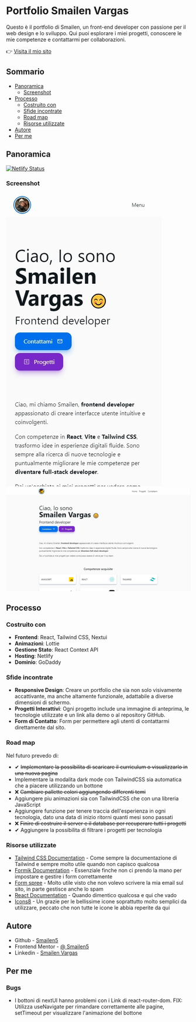 # Portfolio Smailen Vargas

Questo è il portfolio di Smailen, un front-end developer con passione per il web design e lo sviluppo. Qui puoi esplorare i miei progetti, conoscere le mie competenze e contattarmi per collaborazioni.

👉 [Visita il mio sito](https://smailenvargas.com)

## Sommario

- [Panoramica](#panoramica)
  - [Screenshot](#screenshot)
- [Processo](#processo)
  - [Costruito con](#costruito-con)
  - [Sfide incontrate](#sfide-incontrate)
  - [Road map](#road-map)
  - [Risorse utilizzate](#risorse-utilizzate)
- [Autore](#autore)
- [Per me](#per-me)

## Panoramica

[![Netlify Status](https://api.netlify.com/api/v1/badges/33b32928-0abb-4427-ac58-3f980cfc51ed/deploy-status)](https://app.netlify.com/sites/smailenvargas/deploys)

### Screenshot

![Smartphone](/src//assets/screenshot/sito-smartphone.jpeg)
![Desktop](/src/assets/screenshot/sito-desktop.jpeg)

## Processo

### Costruito con

- **Frontend**: React, Tailwind CSS, Nextui
- **Animazioni**: Lottie
- **Gestione Stato**: React Context API
- **Hosting**: Netlify
- **Dominio**: GoDaddy

### Sfide incontrate

- **Responsive Design**: Creare un portfolio che sia non solo visivamente accattivante, ma anche altamente funzionale, adattabile a diverse dimensioni di schermo.
- **Progetti Interattivi**: Ogni progetto include una immagine di anteprima, le tecnologie utilizzate e un link alla demo o al repository GitHub.
- **Form di Contatto**: Form per permettere agli utenti di contattarmi direttamente dal sito.

### Road map

Nel futuro prevedo di:

- ✔ ~~Implementare la possibilita di scaricare il curriculum o visualizzarlo in una nuova pagina~~
- Implementare la modalita dark mode con TailwindCSS sia automatica che a piacere utilizzando un bottone
- ❌ ~~Cambiare pallette colori aggiungendo differenti temi~~
- Aggiungere piu animazioni sia con TailwindCSS che con una libreria JavaScript
- Aggiungere funzione per tenere traccia dell'esperienza in ogni tecnologia, dato una data di inizio ritorni quanti mesi sono passati
- ❌ ~~Finire di costruire il server e il database per recuperare tutti i progetti~~
- ✔ Aggiungere la possibilita di filtrare i progetti per tecnologia

### Risorse utilizzate

- [Tailwind CSS Documentation](https://tailwindcss.com/docs) - Come sempre la documentazione di Tailwind e sempre molto utile quando non capisco qualcosa
- [Formik Documentation](https://formik.org/docs) - Essenziale finche non ci prendo la mano per impostare e gestire i form correttamente
- [Form spree](https://formspree.io/) - Molto utile visto che non volevo scrivere la mia email sul sito, in parte gestisce anche lo spam
- [React Documentation](https://react.dev/) - Quando dimentico qualcosa e qui che vado
- [Icons8](https://icons8.it/icons/) - Un grazie per le bellissime icone soprattutto molto semplici da utilizzare, peccato che non tutte le icone le abbia reperite da qui

## Autore

- Github - [Smailen5](https://github.com/Smailen5)
- Frontend Mentor - [@ Smailen5](https://www.frontendmentor.io/profile/Smailen5)
- Linkedin - [Smailen Vargas](https://www.linkedin.com/in/smailen-vargas/)

## Per me

### Bugs

- I bottoni di nextUI hanno problemi con i Link di react-router-dom. FIX: Utilizza useNavigate per rimandare correttamente alle pagine, setTimeout per visualizzare l'animazione del bottone
